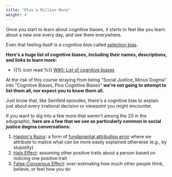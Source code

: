 ```yaml
---
title: "Plus a Million More"
weight: 4
---
```


Once you start to learn about cognitive biases, it starts to feel like you learn about a new one every day, and see them everywhere.

Even that feeling itself _is a cognitive bias_ called [selection bias](https://en.wikipedia.org/wiki/Selection_bias).

**Here's a huge list of cognitive biases, including their names, descriptions, and links to learn more:**

- {{% icon read %}} [WIKI: List of cognitive biases](https://en.wikipedia.org/wiki/List_of_cognitive_biases)

At the risk of this course straying from being "Social Justice, Minus Dogma" into "Cognitive Biases, Plus Cognitive Biases" **we're not going to attempt to list them all, nor expect you to know them all.**

Just know that, like Seinfeld episodes, there's a cognitive bias to explain just about every irrational decision or viewpoint you might encounter.

If you want to dig into a few more that weren't among the 20 in the edugraphic, **here are a few that we see as particularly common in social justice dogma conversations:**

1. [Hanlon's Razor](https://en.wikipedia.org/wiki/Hanlon%27s_razor): a form of [fundamental attribution error](https://en.wikipedia.org/wiki/Fundamental_attribution_error) where we attribute to malice what can be more easily explained otherwise (e.g., by stupidity)
2. [Halo Effect](https://en.wikipedia.org/wiki/Halo_effect): assuming other positive traits about a person based on noticing one positive trait
3. [False-Consensus Effect](https://en.wikipedia.org/wiki/False_consensus_effect): over-estimating how much other people think, believe, or feel how you do

